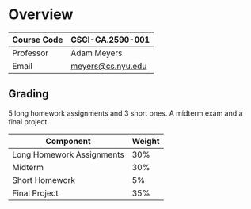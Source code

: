 # Overview

| Course Code | CSCI-GA.2590-001  |
| ----------- | ----------------- |
| Professor   | Adam Meyers       |
| Email       | meyers@cs.nyu.edu |

## Grading

5 long homework assignments and 3 short ones. A midterm exam and a final
project.

| Component                 | Weight |
| ------------------------- | ------ |
| Long Homework Assignments | 30%    |
| Midterm                   | 30%    |
| Short Homework            | 5%     |
| Final Project             | 35%    |
